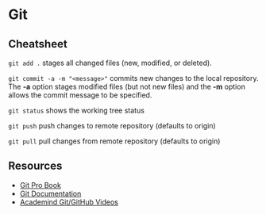 # Git

## Cheatsheet

`git add .` stages all changed files (new, modified, or deleted).

`git commit -a -m "<message>"` commits new changes to the local repository. The **-a** option stages modified files (but not new files) and the **-m** option allows the commit message to be specified.

`git status` shows the working tree status

`git push` push changes to remote repository (defaults to origin)

`git pull` pull changes from remote repository (defaults to origin)

## Resources

* [Git Pro Book](https://git-scm.com/book/en/v2)
* [Git Documentation](https://git-scm.com/docs)
* [Academind Git/GitHub Videos](https://www.youtube.com/watch?v=_OZVJpLHUaI&list=PL55RiY5tL51poFMpbva1IqfO-pylwSNsN)